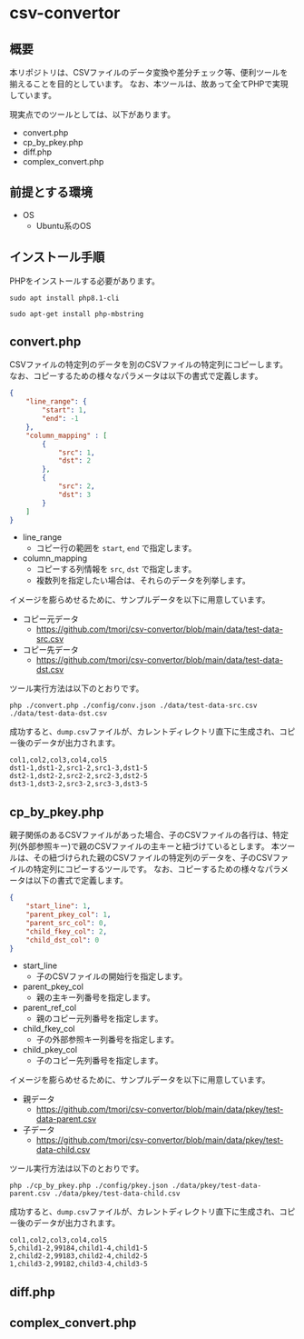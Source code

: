 # csv-convertor

## 概要

本リポジトリは、CSVファイルのデータ変換や差分チェック等、便利ツールを揃えることを目的としています。
なお、本ツールは、故あって全てPHPで実現しています。

現実点でのツールとしては、以下があります。

* convert.php
* cp_by_pkey.php
* diff.php
* complex_convert.php

## 前提とする環境

* OS
  * Ubuntu系のOS

## インストール手順

PHPをインストールする必要があります。

```
sudo apt install php8.1-cli
```

```
sudo apt-get install php-mbstring
```

## convert.php

CSVファイルの特定列のデータを別のCSVファイルの特定列にコピーします。
なお、コピーするための様々なパラメータは以下の書式で定義します。

```json
{
    "line_range": {
        "start": 1,
        "end": -1
    },
    "column_mapping" : [
        {
            "src": 1,
            "dst": 2
        },
        {
            "src": 2,
            "dst": 3
        }
    ]
}
```

* line_range
  * コピー行の範囲を `start`, `end` で指定します。
* column_mapping
  * コピーする列情報を `src`, `dst` で指定します。
  * 複数列を指定したい場合は、それらのデータを列挙します。

イメージを膨らめせるために、サンプルデータを以下に用意しています。

* コピー元データ
  * https://github.com/tmori/csv-convertor/blob/main/data/test-data-src.csv
* コピー先データ
  * https://github.com/tmori/csv-convertor/blob/main/data/test-data-dst.csv

ツール実行方法は以下のとおりです。

```
php ./convert.php ./config/conv.json ./data/test-data-src.csv ./data/test-data-dst.csv 
```

成功すると、`dump.csv`ファイルが、カレントディレクトリ直下に生成され、コピー後のデータが出力されます。

```csv
col1,col2,col3,col4,col5
dst1-1,dst1-2,src1-2,src1-3,dst1-5
dst2-1,dst2-2,src2-2,src2-3,dst2-5
dst3-1,dst3-2,src3-2,src3-3,dst3-5
```

## cp_by_pkey.php

親子関係のあるCSVファイルがあった場合、子のCSVファイルの各行は、特定列(外部参照キー)で親のCSVファイルの主キーと紐づけているとします。
本ツールは、その紐づけられた親のCSVファイルの特定列のデータを、子のCSVファイルの特定列にコピーするツールです。
なお、コピーするための様々なパラメータは以下の書式で定義します。

```json
{
    "start_line": 1,
    "parent_pkey_col": 1,
    "parent_src_col": 0,
    "child_fkey_col": 2,
    "child_dst_col": 0
}
```

* start_line
  * 子のCSVファイルの開始行を指定します。
* parent_pkey_col
  * 親の主キー列番号を指定します。
* parent_ref_col
  * 親のコピー元列番号を指定します。
* child_fkey_col
  * 子の外部参照キー列番号を指定します。
* child_pkey_col
  * 子のコピー先列番号を指定します。

イメージを膨らめせるために、サンプルデータを以下に用意しています。

* 親データ
  * https://github.com/tmori/csv-convertor/blob/main/data/pkey/test-data-parent.csv
* 子データ
  * https://github.com/tmori/csv-convertor/blob/main/data/pkey/test-data-child.csv

ツール実行方法は以下のとおりです。

```
php ./cp_by_pkey.php ./config/pkey.json ./data/pkey/test-data-parent.csv ./data/pkey/test-data-child.csv 
```

成功すると、`dump.csv`ファイルが、カレントディレクトリ直下に生成され、コピー後のデータが出力されます。

```csv
col1,col2,col3,col4,col5
5,child1-2,99184,child1-4,child1-5
2,child2-2,99183,child2-4,child2-5
1,child3-2,99182,child3-4,child3-5
```

## diff.php

## complex_convert.php


